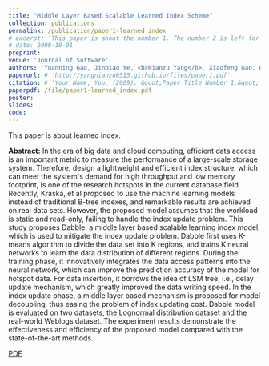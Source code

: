 ```yaml
---
title: "Middle Layer Based Scalable Learned Index Scheme"
collection: publications
permalink: /publication/paper1-learned_index
# excerpt: 'This paper is about the number 1. The number 2 is left for future work.'
# date: 2009-10-01
preprint:
venue: 'Journal of Software'
authors: 'Yuanning Gao, Jinbiao Ye, <b>Nianzu Yang</b>, Xiaofeng Gao, Guihai Chen'
paperurl: # 'http://yangnianzu0515.github.io/files/paper1.pdf'
citation: # 'Your Name, You. (2009). &quot;Paper Title Number 1.&quot; <i>Journal 1</i>. 1(1).'
paperpdf: /file/paper1-learned_index.pdf
poster: 
slides: 
code: 
---
```

This paper is about learned index.

**Abstract:** In the era of big data and cloud computing, efficient data access is an important metric to measure the performance of a large-scale storage system. Therefore, design a lightweight and efficient index structure, which can meet the system's demand for high throughput and low memory footprint, is one of the research hotspots in the current database field. Recently, Kraska, et al proposed to use the machine learning models instead of traditional B-tree indexes, and remarkable results are achieved on real data sets. However, the proposed model assumes that the workload is static and read-only, failing to handle the index update problem. This study proposes Dabble, a middle layer based scalable learning index model, which is used to mitigate the index update problem. Dabble first uses K-means algorithm to divide the data set into K regions, and trains K neural networks to learn the data distribution of different regions. During the training phase, it innovatively integrates the data access patterns into the neural network, which can improve the prediction accuracy of the model for hotspot data. For data insertion, it borrows the idea of LSM tree, i.e., delay update mechanism, which greatly improved the data writing speed. In the index update phase, a middle layer based mechanism is proposed for model decoupling, thus easing the problem of index updating cost. Dabble model is evaluated on two datasets, the Lognormal distribution dataset and the real-world Weblogs dataset. The experiment results demonstrate the effectiveness and efficiency of the proposed model compared with the state-of-the-art methods.

[PDF](http://yangnianzu0515.github.io/files/paper1-learned_index.pdf)



<!-- Recommended citation: Your Name, You. (2009). "Paper Title Number 1." <i>Journal 1</i>. 1(1). -->